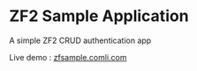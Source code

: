 ZF2 Sample Application
========

A simple ZF2 CRUD authentication app

Live demo : <a href="zfsample.comli.com">zfsample.comli.com</a>
